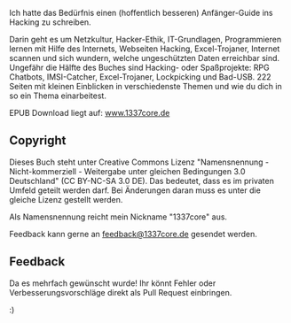 Ich hatte das Bedürfnis einen (hoffentlich besseren) Anfänger-Guide ins Hacking zu schreiben.

Darin geht es um Netzkultur, Hacker-Ethik, IT-Grundlagen, Programmieren lernen mit Hilfe des Internets, Webseiten Hacking, Excel-Trojaner, Internet scannen und sich wundern, welche ungeschützten Daten erreichbar sind. Ungefähr die Hälfte des Buches sind  Hacking- oder Spaßprojekte: RPG Chatbots, IMSI-Catcher, Excel-Trojaner, Lockpicking und Bad-USB. 222 Seiten mit kleinen Einblicken in verschiedenste Themen und wie du dich in so ein Thema einarbeitest.

EPUB Download liegt auf: www.1337core.de

## Copyright
Dieses Buch steht unter Creative Commons Lizenz "Namensnennung - Nicht-kommerziell - Weitergabe unter gleichen Bedingungen 3.0 Deutschland" (CC BY-NC-SA 3.0 DE). Das bedeutet, dass es im privaten Umfeld geteilt werden darf. Bei Änderungen daran muss es unter die gleiche Lizenz gestellt werden.

Als Namensnennung reicht mein Nickname "1337core" aus.

Feedback kann gerne an feedback@1337core.de gesendet werden.

## Feedback

Da es mehrfach gewünscht wurde! Ihr könnt Fehler oder Verbesserungsvorschläge direkt als Pull Request einbringen.

:)
